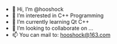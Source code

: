 - 👋 Hi, I’m @hooshock
- 👀 I’m interested in C++ Programming
- 🌱 I’m currently learning Qt C++
- 💞️ I’m looking to collaborate on ...
- 📫 You can mail to: hooshock@163.com

<!---
hooshock/hooshock is a ✨ special ✨ repository because its `README.md` (this file) appears on your GitHub profile.
You can click the Preview link to take a look at your changes.
--->
